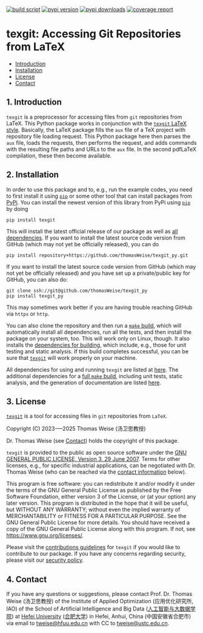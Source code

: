 [![build script](https://github.com/thomasWeise/texgit_py/actions/workflows/build.yml/badge.svg)](https://github.com/thomasWeise/texgit_py/actions/workflows/build.yml)
[![pypi version](https://img.shields.io/pypi/v/texgit)](https://pypi.org/project/texgit)
[![pypi downloads](https://img.shields.io/pypi/dw/texgit.svg)](https://pypistats.org/packages/texgit)
[![coverage report](https://thomasweise.github.io/texgit_py/tc/badge.svg)](https://thomasweise.github.io/texgit_py/tc/index.html)


# texgit: Accessing Git Repositories from LaTeX

- [Introduction](#1-introduction)
- [Installation](#2-installation)
- [License](#3-license)
- [Contact](#4-contact)


## 1. Introduction

`texgit` is a preprocessor for accessing files from `git` repositories from LaTeX.
This Python package works in conjunction with the [`texgit` LaTeX style](http://github.com/thomasWeise/texgit_tex/).
Basically, the LaTeX package fills the `aux` file of a TeX project with repository file loading request.
This Python package here then parses the `aux` file, loads the requests, then performs the request, and adds commands with the resulting file paths and URLs to the `aux` file.
In the second pdfLaTeX compilation, these then become available.


## 2. Installation

In order to use this package and to, e.g., run the example codes, you need to first install it using [`pip`](https://pypi.org/project/pip/) or some other tool that can install packages from [PyPi](https://pypi.org).
You can install the newest version of this library from PyPi using [`pip`](https://pypi.org/project/pip/) by doing

```shell
pip install texgit
```

This will install the latest official release of our package as well as [all dependencies](https://thomasweise.github.io/texgit_py/requirements_txt.html).
If you want to install the latest source code version from GitHub (which may not yet be officially released), you can do

```shell
pip install repository+https://github.com/thomasWeise/texgit_py.git
```

If you want to install the latest source code version from GitHub (which may not yet be officially released) and you have set up a private/public key for GitHub, you can also do:

```shell
git clone ssh://git@github.com/thomasWeise/texgit_py
pip install texgit_py
```

This may sometimes work better if you are having trouble reaching GitHub via `https` or `http`.

You can also clone the repository and then run a [`make` build](https://thomasweise.github.io/texgit_py/Makefile.html), which will automatically install all dependencies, run all the tests, and then install the package on your system, too.
This will work only on Linux, though.
It also installs the [dependencies for building](https://thomasweise.github.io/texgit_py/requirements-dev_txt.html), which include, e.g., those for unit testing and static analysis.
If this build completes successful, you can be sure that [`texgit`](https://thomasweise.github.io/texgit_py) will work properly on your machine.

All dependencies for using and running `texgit` are listed at [here](https://thomasweise.github.io/texgit_py/requirements_txt.html).
The additional dependencies for a [full `make` build](https://thomasweise.github.io/texgit_py/Makefile.html), including unit tests, static analysis, and the generation of documentation are listed [here](https://thomasweise.github.io/texgit_py/requirements-dev_txt.html).


## 3. License

[`texgit`](https://thomasweise.github.io/texgit_py) is a tool for accessing files in `git` repositories from `LaTeX`.

Copyright (C) 2023-&mdash;2025 Thomas Weise (汤卫思教授)

Dr. Thomas Weise (see [Contact](#4-contact)) holds the copyright of this package.

`texgit` is provided to the public as open source software under the [GNU GENERAL PUBLIC LICENSE, Version 3, 29 June 2007](https://thomasweise.github.io/texgit_py/LICENSE.html).
Terms for other licenses, e.g., for specific industrial applications, can be negotiated with Dr. Thomas Weise (who can be reached via the [contact information](#4-contact) below).

This program is free software: you can redistribute it and/or modify it under the terms of the GNU General Public License as published by the Free Software Foundation, either version 3 of the License, or (at your option) any later version.
This program is distributed in the hope that it will be useful, but WITHOUT ANY WARRANTY; without even the implied warranty of MERCHANTABILITY or FITNESS FOR A PARTICULAR PURPOSE. See the GNU General Public License for more details.
You should have received a copy of the GNU General Public License along with this program.
If not, see <https://www.gnu.org/licenses/>.

Please visit the [contributions guidelines](https://thomasweise.github.io/texgit_py/CONTRIBUTING_md.html) for `texgit` if you would like to contribute to our package.
If you have any concerns regarding security, please visit our [security policy](https://thomasweise.github.io/texgit_py/SECURITY_md.html).


## 4. Contact

If you have any questions or suggestions, please contact
Prof. Dr. Thomas Weise (汤卫思教授) of the 
Institute of Applied Optimization (应用优化研究所, IAO) of the
School of Artificial Intelligence and Big Data ([人工智能与大数据学院](http://www.hfuu.edu.cn/aibd/)) at
[Hefei University](http://www.hfuu.edu.cn/english/) ([合肥大学](http://www.hfuu.edu.cn/)) in
Hefei, Anhui, China (中国安徽省合肥市) via
email to [tweise@hfuu.edu.cn](mailto:tweise@hfuu.edu.cn) with CC to [tweise@ustc.edu.cn](mailto:tweise@ustc.edu.cn).
